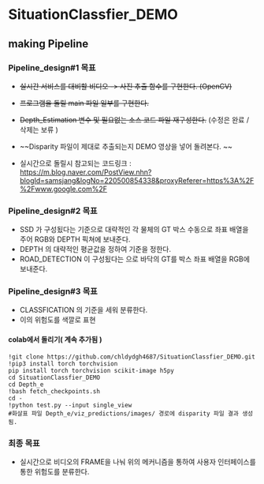# SituationClassfier_DEMO

## making Pipeline

### Pipeline_design#1 목표
- ~~실시간 서비스를 대비할 비디오 -> 사진 추출 함수를 구현한다.  (OpenCV)~~
- ~~프로그램을 돌릴 main 파일 일부를 구현한다.~~
- ~~Depth_Estimation 변수 및 필요없는 소스 코드 파일 재구성한다.~~ (수정은 완료 / 삭제는 보류 )
- ~~Disparity 파일이 제대로 추출되는지 DEMO 영상을 넣어 돌려본다. ~~

- 실시간으로 돌릴시 참고되는 코드링크 : https://m.blog.naver.com/PostView.nhn?blogId=samsjang&logNo=220500854338&proxyReferer=https%3A%2F%2Fwww.google.com%2F

### Pipeline_design#2 목표
- SSD 가 구성됬다는 기준으로 대략적인 각 물체의 GT 박스 수동으로 좌표 배열을 주어 RGB와 DEPTH 픽쳐에 보내준다.
- DEPTH 의 대략적인 평균값을 정하여 기준을 정한다.
- ROAD_DETECTION 이 구성됬다는 으로 바닥의 GT를 박스 좌표 배열을 RGB에 보내준다.

### Pipeline_design#3 목표
- CLASSFICATION 의 기준을 세워 분류한다.
- 이의 위험도를 색깔로 표현

#### colab에서 돌리기( 계속 추가됨 )
~~~
!git clone https://github.com/chldydgh4687/SituationClassfier_DEMO.git
!pip3 install torch torchvision
pip install torch torchvision scikit-image h5py
cd SituationClassfier_DEMO
cd Depth_e
!bash fetch_checkpoints.sh
cd -
!python test.py --input single_view
#화살표 파일 Depth_e/viz_predictions/images/ 경로에 disparity 파일 결과 생성됨.
~~~

### 최종 목표
- 실시간으로 비디오의 FRAME을 나눠 위의 메커니즘을 통하여 사용자 인터페이스를 통한 위험도를 분류한다.

